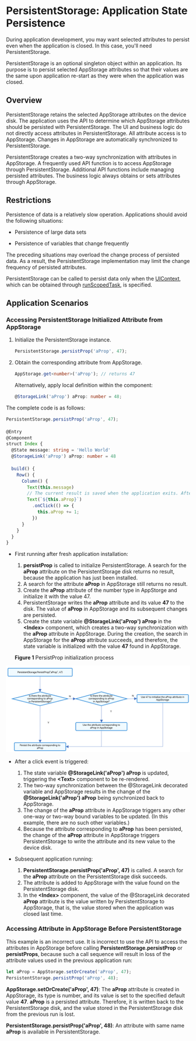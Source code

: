 # PersistentStorage: Application State Persistence


During application development, you may want selected attributes to persist even when the application is closed. In this case, you'll need PersistentStorage.


PersistentStorage is an optional singleton object within an application. Its purpose is to persist selected AppStorage attributes so that their values are the same upon application re-start as they were when the application was closed.


## Overview

PersistentStorage retains the selected AppStorage attributes on the device disk. The application uses the API to determine which AppStorage attributes should be persisted with PersistentStorage. The UI and business logic do not directly access attributes in PersistentStorage. All attribute access is to AppStorage. Changes in AppStorage are automatically synchronized to PersistentStorage.

PersistentStorage creates a two-way synchronization with attributes in AppStorage. A frequently used API function is to access AppStorage through PersistentStorage. Additional API functions include managing persisted attributes. The business logic always obtains or sets attributes through AppStorage.


## Restrictions

Persistence of data is a relatively slow operation. Applications should avoid the following situations:

- Persistence of large data sets

- Persistence of variables that change frequently

The preceding situations may overload the change process of persisted data. As a result, the PersistentStorage implementation may limit the change frequency of persisted attributes.

PersistentStorage can be called to persist data only when the [UIContext](../reference/apis/js-apis-arkui-UIContext.md#uicontext), which can be obtained through [runScopedTask](../reference/apis/js-apis-arkui-UIContext.md#runscopedtask), is specified.

## Application Scenarios


### Accessing PersistentStorage Initialized Attribute from AppStorage

1. Initialize the PersistentStorage instance.

   ```ts
   PersistentStorage.persistProp('aProp', 47);
   ```

2. Obtain the corresponding attribute from AppStorage.

   ```ts
   AppStorage.get<number>('aProp'); // returns 47
   ```

   Alternatively, apply local definition within the component:


   ```ts
   @StorageLink('aProp') aProp: number = 48;
   ```

The complete code is as follows:


```ts
PersistentStorage.persistProp('aProp', 47);

@Entry
@Component
struct Index {
  @State message: string = 'Hello World'
  @StorageLink('aProp') aProp: number = 48

  build() {
    Row() {
      Column() {
        Text(this.message)
        // The current result is saved when the application exits. After the restart, the last saved result is displayed.
        Text(`${this.aProp}`)
          .onClick(() => {
            this.aProp += 1;
          })
      }
    }
  }
}
```

- First running after fresh application installation:
  1. **persistProp** is called to initialize PersistentStorage. A search for the **aProp** attribute on the PersistentStorage disk returns no result, because the application has just been installed.
  2. A search for the attribute **aProp** in AppStorage still returns no result.
  3. Create the **aProp** attribute of the number type in AppStorge and initialize it with the value 47.
  4. PersistentStorage writes the **aProp** attribute and its value **47** to the disk. The value of **aProp** in AppStorage and its subsequent changes are persisted.
  5. Create the state variable **\@StorageLink('aProp') aProp** in the **\<Index>** component, which creates a two-way synchronization with the **aProp** attribute in AppStorage. During the creation, the search in AppStorage for the **aProp** attribute succeeds, and therefore, the state variable is initialized with the value **47** found in AppStorage.

  **Figure 1** PersistProp initialization process 

![en-us_image_0000001553348833](figures/en-us_image_0000001553348833.png)

- After a click event is triggered:
  1. The state variable **\@StorageLink('aProp') aProp** is updated, triggering the **\<Text>** component to be re-rendered.
  2. The two-way synchronization between the \@StorageLink decorated variable and AppStorage results in the change of the **\@StorageLink('aProp') aProp** being synchronized back to AppStorage.
  3. The change of the **aProp** attribute in AppStorage triggers any other one-way or two-way bound variables to be updated. (In this example, there are no such other variables.)
  4. Because the attribute corresponding to **aProp** has been persisted, the change of the **aProp** attribute in AppStorage triggers PersistentStorage to write the attribute and its new value to the device disk.

- Subsequent application running:
  1. **PersistentStorage.persistProp('aProp', 47)** is called. A search for the **aProp** attribute on the PersistentStorage disk succeeds.
  2. The attribute is added to AppStorage with the value found on the PersistentStorage disk.
  3. In the **\<Index>** component, the value of the @StorageLink decorated **aProp** attribute is the value written by PersistentStorage to AppStorage, that is, the value stored when the application was closed last time.


### Accessing Attribute in AppStorage Before PersistentStorage

This example is an incorrect use. It is incorrect to use the API to access the attributes in AppStorage before calling **PersistentStorage.persistProp** or **persistProps**, because such a call sequence will result in loss of the attribute values used in the previous application run:


```ts
let aProp = AppStorage.setOrCreate('aProp', 47);
PersistentStorage.persistProp('aProp', 48);
```

**AppStorage.setOrCreate('aProp', 47)**: The **aProp** attribute is created in AppStorage, its type is number, and its value is set to the specified default value **47**. **aProp** is a persisted attribute. Therefore, it is written back to the PersistentStorage disk, and the value stored in the PersistentStorage disk from the previous run is lost.

**PersistentStorage.persistProp('aProp', 48)**: An attribute with same name **aProp** is available in PersistentStorage.

